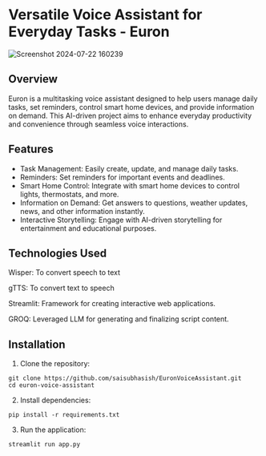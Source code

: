 # Versatile Voice Assistant for Everyday Tasks - Euron
![Screenshot 2024-07-22 160239](https://github.com/user-attachments/assets/e849e9b3-f6a9-4186-ab6f-6825436c6025)

## Overview
Euron is a multitasking voice assistant designed to help users manage daily tasks, set reminders, control smart home devices, and provide information on demand. This AI-driven project aims to enhance everyday productivity and convenience through seamless voice interactions.

## Features
- Task Management: Easily create, update, and manage daily tasks.
- Reminders: Set reminders for important events and deadlines.
- Smart Home Control: Integrate with smart home devices to control lights, thermostats, and more.
- Information on Demand: Get answers to questions, weather updates, news, and other information instantly.
- Interactive Storytelling: Engage with AI-driven storytelling for entertainment and educational purposes.

## Technologies Used
Wisper: To convert speech to text

gTTS: To convert text to speech

Streamlit: Framework for creating interactive web applications.

GROQ: Leveraged LLM for generating and finalizing script content.

## Installation
1. Clone the repository:
```
git clone https://github.com/saisubhasish/EuronVoiceAssistant.git
cd euron-voice-assistant
```
2. Install dependencies:
```
pip install -r requirements.txt
```
3. Run the application:
```
streamlit run app.py
```



